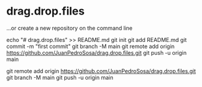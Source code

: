 # drag.drop.files

…or create a new repository on the command line

echo "# drag.drop.files" >> README.md
git init
git add README.md
git commit -m "first commit"
git branch -M main
git remote add origin https://github.com/JuanPedroSosa/drag.drop.files.git
git push -u origin main

git remote add origin https://github.com/JuanPedroSosa/drag.drop.files.git
git branch -M main
git push -u origin main